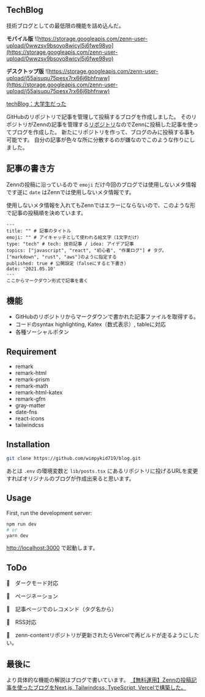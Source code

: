 ## TechBlog

技術ブログとしての最低限の機能を詰め込んだ。

**モバイル版**
![https://storage.googleapis.com/zenn-user-upload/0wwzsv9bsoyo8wicyl5j6fwe98yo](https://storage.googleapis.com/zenn-user-upload/0wwzsv9bsoyo8wicyl5j6fwe98yo)

**デスクトップ版**
![https://storage.googleapis.com/zenn-user-upload/j55aisuqu75pesx7rx66j6bhfnww](https://storage.googleapis.com/zenn-user-upload/j55aisuqu75pesx7rx66j6bhfnww)

[techBlog：大学生だった](https://techblog-pink.vercel.app)

GitHubのリポジトリで記事を管理して投稿するブログを作成しました。
そのリポジトリがZennの記事を管理する[リポジトリ](https://github.com/wimpykid719/zenn-content)なのでZennに投稿した記事を使ってブログを作成した。
新たにリポジトリを作って、ブログのみに投稿する事も可能です。
自分の記事が色々な所に分散するのが嫌なのでこのような作りにしました。

## 記事の書き方
Zennの投稿に沿っているので `emoji` だけ今回のブログでは使用しないメタ情報です逆に `date` はZennでは使用しないメタ情報です。

使用しないメタ情報を入れてもZennではエラーにならないので、このような形で記事の投稿順を決めています。

```markup
---
title: "" # 記事のタイトル
emoji: "" # アイキャッチとして使われる絵文字（1文字だけ）
type: "tech" # tech: 技術記事 / idea: アイデア記事
topics: ["javascript", "react", "初心者", "作業ログ"] # タグ。["markdown", "rust", "aws"]のように指定する
published: true # 公開設定（falseにすると下書き）
date: '2021.05.10'
---
ここからマークダウン形式で記事を書く

```


## 機能
- GitHubのリポジトリからマークダウンで書かれた記事ファイルを取得する。
- コードのsyntax highlighting, Katex（数式表示）, tableに対応
- 各種ソーシャルボタン

## Requirement
- remark
- remark-html
- remark-prism
- remark-math
- remark-html-katex
- remark-gfm
- gray-matter
- date-fns
- react-icons
- tailwindcss

## Installation
```bash
git clone https://github.com/wimpykid719/blog.git
```
あとは `.env` の環境変数と `lib/posts.tsx` にあるリポジトリに投げるURLを変更すればオリジナルのブログが作成出来ると思います。

## Usage

First, run the development server:

```bash
npm run dev
# or
yarn dev
```
[http://localhost:3000](http://localhost:3000) で起動します。

## ToDo
🔨　ダークモード対応

🔨　ページネーション

🔨　記事ページでのレコメンド（タグ名から）

🔨　RSS対応

🔨　zenn-contentリポジトリが更新されたらVercelで再ビルドが走るようにしたい。

## 最後に
より具体的な機能の解説はブログで書いています。
[【無料運用】Zennの投稿記事を使ったブログをNext.js, Tailwindcss, TypeScript, Vercelで構築した。](https://techblog-pink.vercel.app/posts/nextjs-build-techblog)